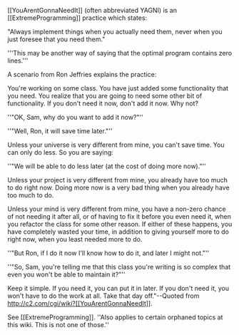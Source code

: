 [[YouArentGonnaNeedIt]] (often abbreviated YAGNI) is an [[ExtremeProgramming]] practice which states: 
 
"Always implement things when you actually need them, never when you just foresee that you need them." 

'''This may be another way of saying that the optimal program contains zero lines.'''

 A scenario from Ron Jeffries explains the practice: 

 You're working on some class.  You have just added some functionality that you need.  You realize that you are going to need some other bit of functionality. If you don't need it now, don't add it now.  Why not? 

 
''"OK, Sam, why do you want to add it now?"''  

''"Well, Ron, it will save time later."''

 Unless your universe is very different from mine, you can't save time.  You can only do less.  So you are saying: 
 
''"We will be able to do less later (at the cost of doing more now)."'' 

 Unless your project is very different from mine, you already have too much to do right now.  Doing more now is a very bad thing when you already have too much to do. 

 Unless your mind is very different from mine, you have a non-zero chance of not needing it after all, or of having to fix it before you even need it, when you refactor the class for some other reason.  If either of these happens, you have completely wasted your time, in addition to giving yourself more to do right now, when you least needed more to do. 
 

''"But Ron, if I do it now I'll know how to do it, and later I might not."''
 
''"So, Sam, you're telling me that this class you're writing is so complex that even you won't be able to maintain it?"''

Keep it simple.  If you need it, you can put it in later.  If you don't need it, you won't have to do the work at all.  Take that day off."--Quoted from http://c2.com/cgi/wiki?[[YouArentGonnaNeedIt]].

See [[ExtremeProgramming]].  ''Also applies to certain orphaned topics at this wiki. This is not one of those.''
